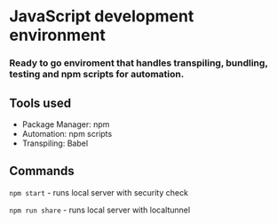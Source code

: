 # JavaScript development environment
### Ready to go enviroment that handles transpiling, bundling, testing and npm scripts for automation.

## Tools used
- Package Manager: npm
- Automation: npm scripts
- Transpiling: Babel

## Commands
`npm start` - runs local server with security check 

`npm run share` - runs local server with localtunnel
